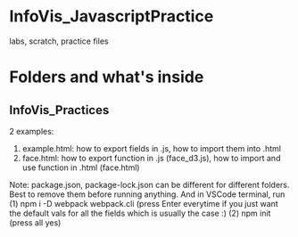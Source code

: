 # InfoVis_JavascriptPractice
labs, scratch, practice files
# Folders and what's inside

## InfoVis_Practices
2 examples:
1. example.html: how to export fields in .js, how to import them into .html
2. face.html: how to export function in .js (face_d3.js), how to import and use function in .html (face.html)

Note: 
package.json, package-lock.json can be different for different folders. Best to remove them before running anything. 
And in VSCode terminal, run
(1) npm i -D webpack webpack.cli  (press Enter everytime if you just want the default vals for all the fields which is usually the case :)
(2) npm init (press all yes)


